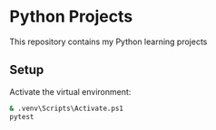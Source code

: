 ﻿# Python Projects

This repository contains my Python learning projects

## Setup
Activate the virtual environment:
```bash
& .venv\Scripts\Activate.ps1
pytest



